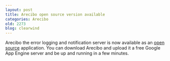 ```yaml
---
layout: post
title: Arecibo open source version available
categories: Arecibo
old: 2273
blog: clearwind
---
```

<p>Arecibo the error logging and notification server is now available as an <a href="http://www.areciboapp.com">open source</a> application. You can download Arecibo and upload it a free Google App Engine server and be up and running in a few minutes.</p>